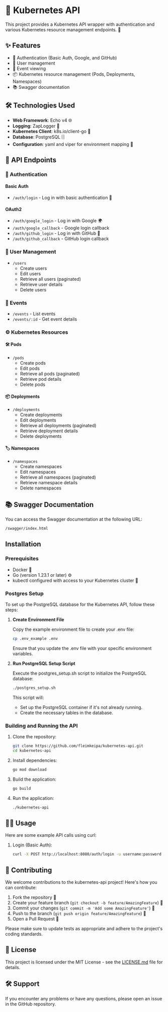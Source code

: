 # 🚀 Kubernetes API

This project provides a Kubernetes API wrapper with authentication and various Kubernetes resource management endpoints. 🎯

## ✨ Features

- 🔐 Authentication (Basic Auth, Google, and GitHub)
- 👥 User management
- 📅 Event viewing
- 📦 Kubernetes resource management (Pods, Deployments, Namespaces)
- 📚 Swagger documentation

## 🛠️ Technologies Used

- **Web Framework**: Echo v4 🌐
- **Logging**: ZapLogger 📄
- **Kubernetes Client**: k8s.io/client-go 🐳
- **Database**: PostgreSQL 🗄️
- **Configuration**: yaml and viper for environment mapping 📑

## 📡 API Endpoints

### 🔐 Authentication

#### Basic Auth

- `/auth/login` - Log in with basic authentication 🔑

#### OAuth2

- `/auth/google_login` - Log in with Google 🌍
- `/auth/google_callback` - Google login callback
- `/auth/github_login` - Log in with GitHub 🐙
- `/auth/github_callback` - GitHub login callback

### 👥 User Management

- `/users`
  - Create users
  - Edit users
  - Retrieve all users (paginated)
  - Retrieve user details
  - Delete users

### 📝 Events

- `/events` - List events
- `/events/:id` - Get event details

### ⚙️ Kubernetes Resources

#### 🛠️ Pods

- `/pods`
  - Create pods
  - Edit pods
  - Retrieve all pods (paginated)
  - Retrieve pod details
  - Delete pods

#### 📦 Deployments

- `/deployments`
  - Create deployments
  - Edit deployments
  - Retrieve all deployments (paginated)
  - Retrieve deployment details
  - Delete deployments

#### 🏷️ Namespaces

- `/namespaces`
  - Create namespaces
  - Edit namespaces
  - Retrieve all namespaces (paginated)
  - Retrieve namespace details
  - Delete namespaces

## 📚 Swagger Documentation

You can access the Swagger documentation at the following URL:

```sh
/swagger/index.html
```

## Installation

### Prerequisites

- Docker 🐋
- Go (version 1.23.1 or later) ⚙️
- kubectl configured with access to your Kubernetes cluster 📡

### Postgres Setup

To set up the PostgreSQL database for the Kubernetes API, follow these steps:

1. **Create Environment File**

   Copy the example environment file to create your .env file:

   ```sh
   cp .env_example .env
   ```

   Ensure that you update the .env file with your specific environment variables.

2. **Run PostgreSQL Setup Script**

   Execute the postgres_setup.sh script to initialize the PostgreSQL database:

   ```sh
   ./postgres_setup.sh
   ```

   This script will:
   - Set up the PostgreSQL container if it's not already running.
   - Create the necessary tables in the database.

### Building and Running the API

1. Clone the repository:

   ```sh
   git clone https://github.com/fleimkeipa/kubernetes-api.git
   cd kubernetes-api
   ```

2. Install dependencies:

   ```sh
   go mod download
   ```

3. Build the application:

   ```sh
   go build
   ```

4. Run the application:

   ```sh
   ./kubernetes-api
   ```

## 🧑‍💻 Usage

Here are some example API calls using curl:

1. Login (Basic Auth):

   ```sh
   curl -X POST http://localhost:8080/auth/login -u username:password
   ```

## 🤝 Contributing

We welcome contributions to the kubernetes-api project! Here's how you can contribute:

1. Fork the repository 🍴
2. Create your feature branch (`git checkout -b feature/AmazingFeature`) 🌿
3. Commit your changes (`git commit -m 'Add some AmazingFeature'`) 💬
4. Push to the branch (`git push origin feature/AmazingFeature`) 🚀
5. Open a Pull Request 📝

Please make sure to update tests as appropriate and adhere to the project's coding standards.

## 📜 License

This project is licensed under the MIT License - see the [LICENSE.md](LICENSE.md) file for details.

## 🛠️ Support

If you encounter any problems or have any questions, please open an issue in the GitHub repository.
